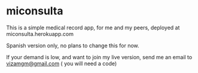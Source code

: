 # miconsulta

This is a simple medical record app, for me and my peers, deployed at miconsulta.herokuapp.com

Spanish version only, no plans to change this for now.

If your demand is low, and want to join my live version, send me an email to vizamgm@gmail.com ( you will need a code)


